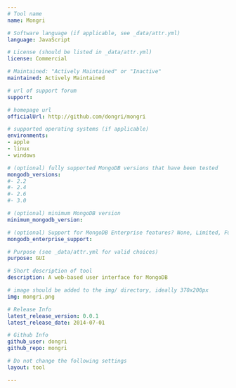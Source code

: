 ```yaml
---
# Tool name
name: Mongri

# Software language (if applicable, see _data/attr.yml)
language: JavaScript

# License (should be listed in _data/attr.yml)
license: Commercial

# Maintained: "Actively Maintained" or "Inactive"
maintained: Actively Maintained

# url of support forum
support: 

# homepage url
officialUrl: http://github.com/dongri/mongri

# supported operating systems (if applicable)
environments:
- apple
- linux
- windows

# (optional) fully supported MongoDB versions that have been tested
mongodb_versions:
#- 2.2
#- 2.4
#- 2.6
#- 3.0

# (optional) minimum MongoDB version
minimum_mongodb_version:

# (optional) Support for MongoDB Enterprise features? None, Limited, Full
mongodb_enterprise_support: 

# Purpose (see _data/attr.yml for valid choices)
purpose: GUI

# Short description of tool
description: A web-based user interface for MongoDB

# image should be added to the img/ directory, ideally 370x200px
img: mongri.png

# Release Info
latest_release_version: 0.0.1
latest_release_date: 2014-07-01

# Github Info
github_user: dongri
github_repo: mongri

# Do not change the following settings
layout: tool

---
```

